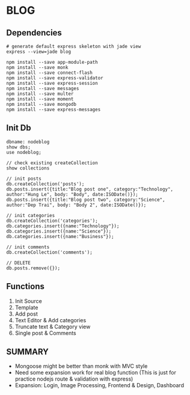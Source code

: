 # BLOG

## Dependencies
```
# generate default express skeleton with jade view
express --view=jade blog

npm install --save app-module-path
npm install --save monk
npm install --save connect-flash
npm install --save express-validator
npm install --save express-session
npm install --save messages
npm install --save multer
npm install --save moment
npm install --save mongodb
npm install --save express-messages
```

## Init Db
```
dbname: nodeblog
show dbs;
use nodeblog;

// check existing createCollection
show collections

// init posts
db.createCollection('posts');
db.posts.insert({title:"Blog post one", category:"Technology", author:"Hung Le", body: "Body", date:ISODate()});
db.posts.insert({title:"Blog post two", category:"Science", author:"Dep Trai", body: "Body 2", date:ISODate()});

// init categories
db.createCollection('categories');
db.categories.insert({name:"Technology"});
db.categories.insert({name:"Science"});
db.categories.insert({name:"Business"});

// init comments
db.createCollection('comments');

// DELETE
db.posts.remove({});
```

## Functions
1. Init Source
2. Template
3. Add post
4. Text Editor & Add categories
5. Truncate text & Category view
6. Single post & Comments

## SUMMARY
- Mongoose might be better than monk with MVC style
- Need some expansion work for real blog function (This is just for practice nodejs route & validation with express)
- Expansion: Login, Image Processing, Frontend & Design, Dashboard
